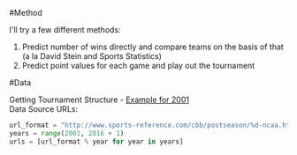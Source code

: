 #Method

I'll try a few different methods:

1. Predict number of wins directly and compare teams on the basis of that (a la David Stein and Sports Statistics)
2. Predict point values for each game and play out the tournament

#Data

Getting Tournament Structure - [Example for 2001](http://www.sports-reference.com/cbb/postseason/2001-ncaa.html)  
Data Source URLs: 
```python 
url_format = "http://www.sports-reference.com/cbb/postseason/%d-ncaa.html"
years = range(2001, 2016 + 1)
urls = [url_format % year for year in years]
```
